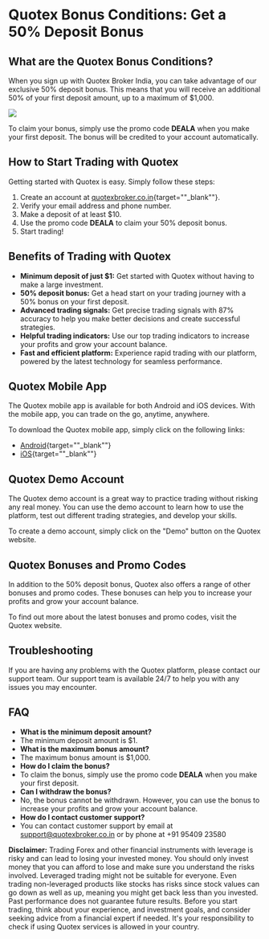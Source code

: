 # Quotex Bonus Conditions: Get a 50% Deposit Bonus

## What are the Quotex Bonus Conditions?

When you sign up with Quotex Broker India, you can take advantage of our
exclusive 50% deposit bonus. This means that you will receive an
additional 50% of your first deposit amount, up to a maximum of \$1,000.

[![](https://static.quotex.io/files/4_en/300_250.jpg)](https://traff.sbs/brokerqxlid)

To claim your bonus, simply use the promo code **DEALA** when you make
your first deposit. The bonus will be credited to your account
automatically.

## How to Start Trading with Quotex

Getting started with Quotex is easy. Simply follow these steps:

1.  Create an account at
    [quotexbroker.co.in](\%22https://quotexbroker.co.in/home/\%22){target=""_blank""}.
2.  Verify your email address and phone number.
3.  Make a deposit of at least \$10.
4.  Use the promo code **DEALA** to claim your 50% deposit bonus.
5.  Start trading!

## Benefits of Trading with Quotex

-   **Minimum deposit of just \$1:** Get started with Quotex without
    having to make a large investment.
-   **50% deposit bonus:** Get a head start on your trading journey with
    a 50% bonus on your first deposit.
-   **Advanced trading signals:** Get precise trading signals with 87%
    accuracy to help you make better decisions and create successful
    strategies.
-   **Helpful trading indicators:** Use our top trading indicators to
    increase your profits and grow your account balance.
-   **Fast and efficient platform:** Experience rapid trading with our
    platform, powered by the latest technology for seamless performance.

## Quotex Mobile App

The Quotex mobile app is available for both Android and iOS devices.
With the mobile app, you can trade on the go, anytime, anywhere.

To download the Quotex mobile app, simply click on the following links:

-   [Android](\%22https://play.google.com/store/apps/details?id=com.quotex.mobile\%22){target=""_blank""}
-   [iOS](\%22https://apps.apple.com/us/app/quotex-online-trading-platform/id1555443197\%22){target=""_blank""}

## Quotex Demo Account

The Quotex demo account is a great way to practice trading without
risking any real money. You can use the demo account to learn how to use
the platform, test out different trading strategies, and develop your
skills.

To create a demo account, simply click on the "Demo" button on the
Quotex website.

## Quotex Bonuses and Promo Codes

In addition to the 50% deposit bonus, Quotex also offers a range of
other bonuses and promo codes. These bonuses can help you to increase
your profits and grow your account balance.

To find out more about the latest bonuses and promo codes, visit the
Quotex website.

## Troubleshooting

If you are having any problems with the Quotex platform, please contact
our support team. Our support team is available 24/7 to help you with
any issues you may encounter.

## FAQ

-   **What is the minimum deposit amount?**
-   The minimum deposit amount is \$1.
-   **What is the maximum bonus amount?**
-   The maximum bonus amount is \$1,000.
-   **How do I claim the bonus?**
-   To claim the bonus, simply use the promo code **DEALA** when you
    make your first deposit.
-   **Can I withdraw the bonus?**
-   No, the bonus cannot be withdrawn. However, you can use the bonus to
    increase your profits and grow your account balance.
-   **How do I contact customer support?**
-   You can contact customer support by email at
    support@quotexbroker.co.in or by phone at +91 95409 23580

**Disclaimer:** Trading Forex and other financial instruments with
leverage is risky and can lead to losing your invested money. You should
only invest money that you can afford to lose and make sure you
understand the risks involved. Leveraged trading might not be suitable
for everyone. Even trading non-leveraged products like stocks has risks
since stock values can go down as well as up, meaning you might get back
less than you invested. Past performance does not guarantee future
results. Before you start trading, think about your experience, and
investment goals, and consider seeking advice from a financial expert if
needed. It's your responsibility to check if using Quotex services is
allowed in your country.

